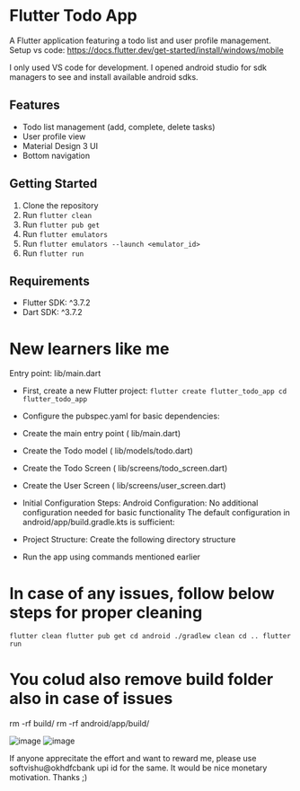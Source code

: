 # Flutter Todo App

A Flutter application featuring a todo list and user profile management.
Setup vs code: https://docs.flutter.dev/get-started/install/windows/mobile

I only used VS code for development. I opened android studio for sdk managers to see and install available android sdks.

## Features

- Todo list management (add, complete, delete tasks)
- User profile view
- Material Design 3 UI
- Bottom navigation

## Getting Started

1. Clone the repository
2. Run `flutter clean`
3. Run `flutter pub get`
4. Run `flutter emulators`
5. Run `flutter emulators --launch <emulator_id>`
7. Run `flutter run`

## Requirements

- Flutter SDK: ^3.7.2
- Dart SDK: ^3.7.2

# New learners like me

Entry point:  lib/main.dart

- First, create a new Flutter project:
  `flutter create flutter_todo_app
  cd flutter_todo_app`

- Configure the  pubspec.yaml for basic dependencies:
- Create the main entry point ( lib/main.dart)
- Create the Todo model ( lib/models/todo.dart)
- Create the Todo Screen ( lib/screens/todo_screen.dart)
- Create the User Screen ( lib/screens/user_screen.dart)
- Initial Configuration Steps:
    Android Configuration:
    No additional configuration needed for basic functionality
    The default configuration in  android/app/build.gradle.kts is sufficient:
- Project Structure: Create the following directory structure
- Run the app using commands mentioned earlier

# In case of any issues, follow below steps for proper cleaning
`flutter clean
flutter pub get
cd android
./gradlew clean
cd ..
flutter run`

# You colud also remove build folder also in case of issues
rm -rf build/
rm -rf android/app/build/

![image](https://github.com/user-attachments/assets/40a2aa73-2134-43aa-abbf-0492009cc522)
![image](https://github.com/user-attachments/assets/46128b54-c927-411c-b214-4ef429b11f68)

If anyone apprecitate the effort and want to reward me, please use softvishu@okhdfcbank upi id for the same. It would be nice monetary motivation. Thanks ;)

